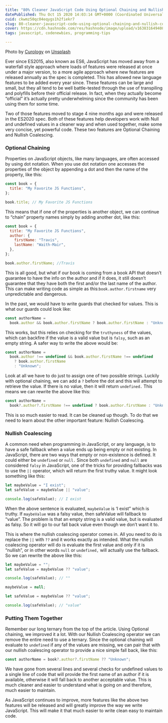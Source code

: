 ```yaml
---
title: "80% Cleaner JavaScript Code Using Optional Chaining and Nullish Coalescing"
datePublished: Thu Oct 15 2020 14:03:14 GMT+0000 (Coordinated Universal Time)
cuid: ckwmz50qc04eqygs1h2fiekr7
slug: 80-cleaner-javascript-code-using-optional-chaining-and-nullish-coalescing-3fb1d1df3867
cover: https://cdn.hashnode.com/res/hashnode/image/upload/v1638316494085/dkym6_3XJ.jpeg
tags: javascript, codenewbies, programming-tips

---
```


Photo by [Curology](https://unsplash.com/@curology?utm_source=medium&utm_medium=referral) on [Unsplash](https://unsplash.com?utm_source=medium&utm_medium=referral)

Ever since ES2015, also known as ES6, JavaScript has moved away from a waterfall style approach where loads of features were released at once under a major version, to a more agile approach where new features are released annually as the spec is completed. This has allowed new language features to be added every year since. These features can be large and small, but they all tend to be well battle-tested through the use of transpiling and polyfills before their official release. In fact, when they actually become “official” it’s actually pretty underwhelming since the community has been using them for some time.

Two of those features moved to stage 4 nine months ago and were released in the ES2020 spec. Both of these features help developers work with Null and undefined values in a cleaner way and when used together, make some very concise, yet powerful code. These two features are Optional Chaining and Nullish Coalescing.

### Optional Chaining

Properties on JavaScript objects, like many languages, are often accessed by using dot notation. When you use dot notation one accesses the properties of the object by appending a dot and then the name of the property, like this:

```javascript
const book = {
  title: "My Favorite JS Functions",
};

book.title; // My Favorite JS Functions
```

This means that if one of the properties is another object, we can continue to “chain” property names simply by adding another dot, like this:

```javascript
const book = {
  title: "My Favorite JS Functions",
  author: {
    firstName: "Travis",
    lastName: "Waith-Mair",
  },
};

book.author.firstName; //Travis
```

This is all good, but what if our book is coming from a book API that doesn’t guarantee to have the info on the author and if it does, it still doesn’t guarantee that they have both the first and/or the last name of the author. This can make writing code as simple as this:`book.author.firstname` very unpredictable and dangerous.

In the past, we would have to write guards that checked for values. This is what our guards could look like:

```javascript
const authorName =
  book.author && book.author.firstName ? book.author.firstName : "Unknown";
```

This works, but this relies on checking for the `truthyness` of the values, which can backfire if the value is a valid value but is `falsy`, such as an empty string. A safer way to write the above would be:

```javascript
const authorName =
  book.author !== undefined && book.author.firstName !== undefined
    ? book.author.firstName
    : "Unknown";
```

Look at all we have to do just to assign one of two possible strings. Luckily with optional chaining, we can add a `?` before the dot and this will attempt to retrieve the value. If there is no value, then it will return `undefined.` This means we can rewrite the above like this:

```javascript
const authorName =
  book?.author?.firstName !== undefined ? book.author.firstName : "Unknown";
```

This is so much easier to read. It can be cleaned up though. To do that we need to learn about the other important feature: Nullish Coalescing.

### Nullish Coalescing

A common need when programming in JavaScript, or any language, is to have a safe fallback when a value ends up being empty or not existing. In JavaScript, there are two ways that empty or non-existence is defined. It could either be `undefined` or `null.` Since both `undefined` and `null` are considered `falsy` in JavaScript, one of the tricks for providing fallbacks was to use the `||` operator, which will return the first truthy value. It might look something like this:

```javascript
let maybeValue = "I exist";
let safeValue = maybeValue || "value";

console.log(safeValue); // I exist
```

When the above sentence is evaluated, `maybeValue` is ‘I exist” which is truthy. If `maybeValue` was a falsy value, then safeValue will fallback to “value”. The problem is that an empty string is a valid value, but is evaluated as falsy. So it will go to our fall back value even though we don’t want it to.

This is where the nullish coalescing operator comes in. All you need to do is replace the `||` with `??` and it works exactly as intended. What the nullish coalescing operator will do is evaluate the first value and only if it is “nullish”, or in other words `null` or `undefined,` will actually use the fallback. So we can rewrite the above like this:

```javascript
let maybeValue = "";
let safeValue = maybeValue ?? "value";

console.log(safeValue); // ""

maybeValue = null;

let safeValue = maybeValue ?? "value";

console.log(safeValue); // "value"
```

### Putting Them Together

Remember our long ternary from the top of the article. Using Optional chaining, we improved it a lot. With our Nullish Coalescing operator we can remove the entire need to use a ternary. Since the optional chaining will evaluate to `undefined` if any of the values are missing, we can pair that with our nullish coalescing operator to provide a nice simple fall back, like this:

```javascript
const authorName = book?.author?.firstName ?? "Unknown";
```

We have gone from several lines and several checks for undefined values to a single line of code that will provide the first name of an author if it is available, otherwise it will fall back to another acceptable value. This is much cleaner and easier to understand what is going on and therefore, much easier to maintain.

As JavaScript continues to improve, more features like the above two features will be released and will greatly improve the way we write JavaScript. This will make it that much easier to write clean easy to maintain code.
